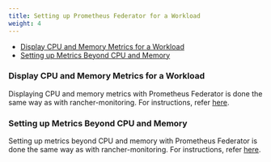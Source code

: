 ```yaml
---
title: Setting up Prometheus Federator for a Workload
weight: 4
---
```


- [Display CPU and Memory Metrics for a Workload](#display-cpu-and-memory-metrics-for-a-workload)
- [Setting up Metrics Beyond CPU and Memory](#setting-up-metrics-beyond-cpu-and-memory)
<!-- - [Custom Metrics](#custom-metrics) -->

### Display CPU and Memory Metrics for a Workload

Displaying CPU and memory metrics with Prometheus Federator is done the same way as with rancher-monitoring. For instructions, refer [here](../../../guides/monitoring-workloads/_index.md#display-cpu-and-memory-metrics-for-a-workload).

### Setting up Metrics Beyond CPU and Memory

Setting up metrics beyond CPU and memory with Prometheus Federator is done the same way as with rancher-monitoring. For instructions, refer [here](../../../guides/monitoring-workloads/_index.md#setting-up-metrics-beyond-cpu-and-memory).

<!-- ### Custom Metrics -->